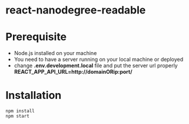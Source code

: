 # react-nanodegree-readable


# Prerequisite
* Node.js installed on your machine
* You need to have a server running on  your local machine or deployed
* change **.env.development.local** file and put the server url properly
**REACT_APP_API_URL=http://domainORip:port/**


# Installation
    npm install
    npm start
